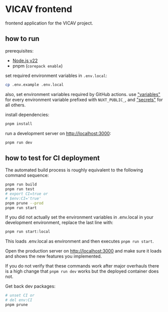 # VICAV frontend

frontend application for the VICAV project.

## how to run

prerequisites:

- [Node.js v22](https://nodejs.org/en/download)
- pnpm (`corepack enable`)

set required environment variables in `.env.local`:

```bash
cp .env.example .env.local
```

also, set environment variables required by GitHub actions. use
["variables"](https://github.com/acdh-oeaw/template-app-nuxt/settings/variables/actions) for every
environment variable prefixed with `NUXT_PUBLIC_`, and
["secrets"](https://github.com/acdh-oeaw/template-app-nuxt/settings/secrets/actions) for all others.

install dependencies:

```bash
pnpm install
```

run a development server on [http://localhost:3000](http://localhost:3000):

```bash
pnpm run dev
```

## how to test for CI deployment

The automated build process is roughly equivalent to the following command sequence:

```bash
pnpm run build
pnpm run test
# export CI=true or
# $env:CI='true'
pnpm prune --prod
pnpm run start
```

If you did not actually set the environment variables in .env.local in your development environment,
replace the last line with:

```bash
pnpm run start:local
```

This loads .env.local as environment and then executes `pnpm run start`.

Open the production server on [http://localhost:3000](http://localhost:3000) and make sure it loads
and shows the new features you implemented.

If you do not verify that these commands work after major overhauls there is a high change that
`pnpm run dev` works but the deployed container does not.

Get back dev packages:

```bash
# unset CI or
# del env:CI
pnpm prune
```
